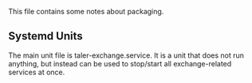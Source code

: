 This file contains some notes about packaging.

## Systemd Units

The main unit file is taler-exchange.service.  It is a unit that does not run
anything, but instead can be used to stop/start all exchange-related services
at once.
